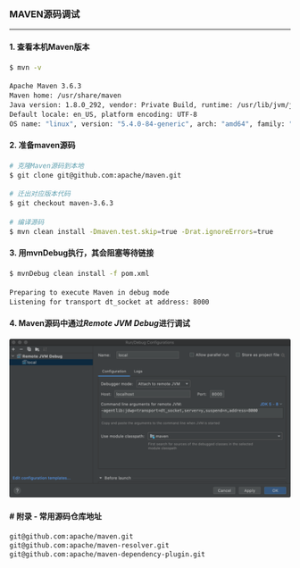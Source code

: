 ### MAVEN源码调试

---

#### 1. 查看本机Maven版本

```bash
$ mvn -v

Apache Maven 3.6.3
Maven home: /usr/share/maven
Java version: 1.8.0_292, vendor: Private Build, runtime: /usr/lib/jvm/java-8-openjdk-amd64/jre
Default locale: en_US, platform encoding: UTF-8
OS name: "linux", version: "5.4.0-84-generic", arch: "amd64", family: "unix"
```

#### 2. 准备maven源码

```bash
# 克隆Maven源码到本地
$ git clone git@github.com:apache/maven.git

# 迁出对应版本代码
$ git checkout maven-3.6.3

# 编译源码
$ mvn clean install -Dmaven.test.skip=true -Drat.ignoreErrors=true
```

#### 3. 用mvnDebug执行，其会阻塞等待链接

```bash
$ mvnDebug clean install -f pom.xml

Preparing to execute Maven in debug mode
Listening for transport dt_socket at address: 8000
```

#### 4. Maven源码中通过*Remote JVM Debug*进行调试

![image-20220122092317976](../../../src/main/resources/picture/image-20220122092317976.png)

#### # 附录 - 常用源码仓库地址

```url
git@github.com:apache/maven.git
git@github.com:apache/maven-resolver.git
git@github.com:apache/maven-dependency-plugin.git
```

